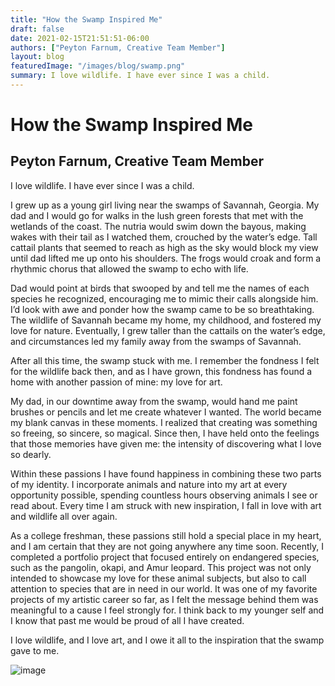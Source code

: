 ```yaml
---
title: "How the Swamp Inspired Me"
draft: false
date: 2021-02-15T21:51:51-06:00
authors: ["Peyton Farnum, Creative Team Member"]
layout: blog
featuredImage: "/images/blog/swamp.png"
summary: I love wildlife. I have ever since I was a child.
---
```


# How the Swamp Inspired Me
## Peyton Farnum, Creative Team Member

I love wildlife. I have ever since I was a child.

I grew up as a young girl living near the swamps of Savannah, Georgia. My dad and I would go for walks in the lush green forests that met with the wetlands of the coast. The nutria would swim down the bayous, making wakes with their tail as I watched them, crouched by the water’s edge. Tall cattail plants that seemed to reach as high as the sky would block my view until dad lifted me up onto his shoulders. The frogs would croak and form a rhythmic chorus that allowed the swamp to echo with life. 

Dad would point at birds that swooped by and tell me the names of each species he recognized, encouraging me to mimic their calls alongside him. I’d look with awe and ponder how the swamp came to be so breathtaking. The wildlife of Savannah became my home, my childhood, and fostered my love for nature. Eventually, I grew taller than the cattails on the water’s edge, and circumstances led my family away from the swamps of Savannah. 

After all this time, the swamp stuck with me. I remember the fondness I felt for the wildlife back then, and as I have grown, this fondness has found a home with another passion of mine: my love for art. 

My dad, in our downtime away from the swamp, would hand me paint brushes or pencils and let me create whatever I wanted. The world became my blank canvas in these moments. I realized that creating was something so freeing, so sincere, so magical. Since then, I have held onto the feelings that those memories have given me: the intensity of discovering what I love so dearly. 

Within these passions I have found happiness in combining these two parts of my identity. I incorporate animals and nature into my art at every opportunity possible, spending countless hours observing animals I see or read about. Every time I am struck with new inspiration, I fall in love with art and wildlife all over again.

As a college freshman, these passions still hold a special place in my heart, and I am certain that they are not going anywhere any time soon. Recently, I completed a portfolio project that focused entirely on endangered species, such as the pangolin, okapi, and Amur leopard. This project was not only intended to showcase my love for these animal subjects, but also to call attention to species that are in need in our world. It was one of my favorite projects of my artistic career so far, as I felt the message behind them was meaningful to a cause I feel strongly for. I think back to my younger self and I know that past me would be proud of all I have created.

I love wildlife, and I love art, and I owe it all to the inspiration that the swamp gave to me.

![image](/images/blog/post/swamp.png#blog)